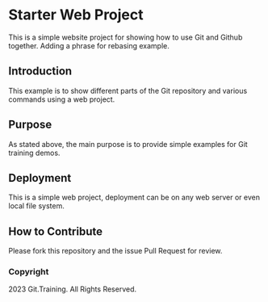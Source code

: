 # Starter Web Project

This is a simple website project for showing how to use Git and Github together. Adding a phrase for rebasing example.

## Introduction 

This example is to show different parts of the Git repository and various commands using a web project.

## Purpose

As stated above, the main purpose is to provide simple examples for Git training demos.

## Deployment

This is a simple web project, deployment can be on any web server or even local file system.

## How to Contribute

Please fork this repository and the issue Pull Request for review.

### Copyright
2023 Git.Training. All Rights Reserved.